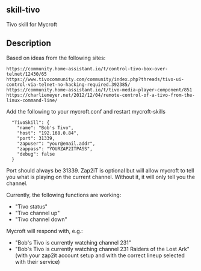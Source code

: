 ## skill-tivo
Tivo skill for Mycroft

## Description 
Based on ideas from the following sites:
```
https://community.home-assistant.io/t/control-tivo-box-over-telnet/12430/65
https://www.tivocommunity.com/community/index.php?threads/tivo-ui-control-via-telnet-no-hacking-required.392385/
https://community.home-assistant.io/t/tivo-media-player-component/851
https://charliemeyer.net/2012/12/04/remote-control-of-a-tivo-from-the-linux-command-line/
```

Add the following to your mycroft.conf and restart mycroft-skills
```
  "TivoSkill": {
    "name": "Bob's Tivo",
    "host": "192.168.0.84",
    "port": 31339,
    "zapuser": "your@email.addr",
    "zappass": "YOURZAP2ITPASS",
    "debug": false
  }
```

Port should always be 31339.  Zap2iT is optional but will allow mycroft to tell you what is playing on the current channel.  Without it, it will only tell you the channel.

Currently, the following functions are working:
* "Tivo status"
* "Tivo channel up"
* "Tivo channel down"

Mycroft will respond with, e.g.:
* "Bob's Tivo is currently watching channel 231"
* "Bob's Tivo is currently watching channel 231 Raiders of the Lost Ark" (with your zap2it account setup and with the correct lineup selected with their service)
